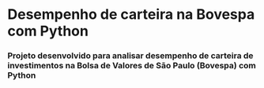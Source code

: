 # Desempenho de carteira na Bovespa com Python

### Projeto desenvolvido para analisar desempenho de carteira de investimentos na Bolsa de Valores de São Paulo (Bovespa) com Python
